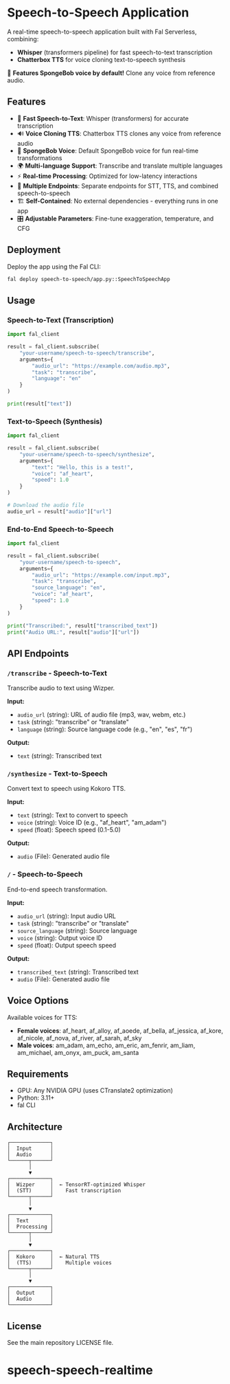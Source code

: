 # Speech-to-Speech Application

A real-time speech-to-speech application built with Fal Serverless, combining:
- **Whisper** (transformers pipeline) for fast speech-to-text transcription
- **Chatterbox TTS** for voice cloning text-to-speech synthesis

🧽 **Features SpongeBob voice by default!** Clone any voice from reference audio.

## Features

- 🎤 **Fast Speech-to-Text**: Whisper (transformers) for accurate transcription
- 🔊 **Voice Cloning TTS**: Chatterbox TTS clones any voice from reference audio
- 🧽 **SpongeBob Voice**: Default SpongeBob voice for fun real-time transformations
- 🌍 **Multi-language Support**: Transcribe and translate multiple languages
- ⚡ **Real-time Processing**: Optimized for low-latency interactions
- 🎯 **Multiple Endpoints**: Separate endpoints for STT, TTS, and combined speech-to-speech
- 🏗️ **Self-Contained**: No external dependencies - everything runs in one app
- 🎛️ **Adjustable Parameters**: Fine-tune exaggeration, temperature, and CFG

## Deployment

Deploy the app using the Fal CLI:

```bash
fal deploy speech-to-speech/app.py::SpeechToSpeechApp
```

## Usage

### Speech-to-Text (Transcription)

```python
import fal_client

result = fal_client.subscribe(
    "your-username/speech-to-speech/transcribe",
    arguments={
        "audio_url": "https://example.com/audio.mp3",
        "task": "transcribe",
        "language": "en"
    }
)

print(result["text"])
```

### Text-to-Speech (Synthesis)

```python
import fal_client

result = fal_client.subscribe(
    "your-username/speech-to-speech/synthesize",
    arguments={
        "text": "Hello, this is a test!",
        "voice": "af_heart",
        "speed": 1.0
    }
)

# Download the audio file
audio_url = result["audio"]["url"]
```

### End-to-End Speech-to-Speech

```python
import fal_client

result = fal_client.subscribe(
    "your-username/speech-to-speech",
    arguments={
        "audio_url": "https://example.com/input.mp3",
        "task": "transcribe",
        "source_language": "en",
        "voice": "af_heart",
        "speed": 1.0
    }
)

print("Transcribed:", result["transcribed_text"])
print("Audio URL:", result["audio"]["url"])
```

## API Endpoints

### `/transcribe` - Speech-to-Text
Transcribe audio to text using Wizper.

**Input:**
- `audio_url` (string): URL of audio file (mp3, wav, webm, etc.)
- `task` (string): "transcribe" or "translate"
- `language` (string): Source language code (e.g., "en", "es", "fr")

**Output:**
- `text` (string): Transcribed text

### `/synthesize` - Text-to-Speech
Convert text to speech using Kokoro TTS.

**Input:**
- `text` (string): Text to convert to speech
- `voice` (string): Voice ID (e.g., "af_heart", "am_adam")
- `speed` (float): Speech speed (0.1-5.0)

**Output:**
- `audio` (File): Generated audio file

### `/` - Speech-to-Speech
End-to-end speech transformation.

**Input:**
- `audio_url` (string): Input audio URL
- `task` (string): "transcribe" or "translate"
- `source_language` (string): Source language
- `voice` (string): Output voice ID
- `speed` (float): Output speech speed

**Output:**
- `transcribed_text` (string): Transcribed text
- `audio` (File): Generated audio file

## Voice Options

Available voices for TTS:
- **Female voices**: af_heart, af_alloy, af_aoede, af_bella, af_jessica, af_kore, af_nicole, af_nova, af_river, af_sarah, af_sky
- **Male voices**: am_adam, am_echo, am_eric, am_fenrir, am_liam, am_michael, am_onyx, am_puck, am_santa

## Requirements

- GPU: Any NVIDIA GPU (uses CTranslate2 optimization)
- Python: 3.11+
- fal CLI

## Architecture

```
┌─────────────┐
│  Input      │
│  Audio      │
└──────┬──────┘
       │
       ▼
┌─────────────┐
│  Wizper     │  ← TensorRT-optimized Whisper
│  (STT)      │    Fast transcription
└──────┬──────┘
       │
       ▼
┌─────────────┐
│  Text       │
│  Processing │
└──────┬──────┘
       │
       ▼
┌─────────────┐
│  Kokoro     │  ← Natural TTS
│  (TTS)      │    Multiple voices
└──────┬──────┘
       │
       ▼
┌─────────────┐
│  Output     │
│  Audio      │
└─────────────┘
```

## License

See the main repository LICENSE file.

# speech-speech-realtime
